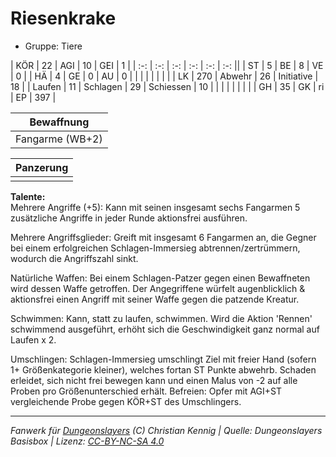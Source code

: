 # Riesenkrake  
- Gruppe: Tiere  

| KÖR    | 22  | AGI      | 10 | GEI        | 1   |
| :-: | :-: | :-: | :-: | :-: | :-: ||
| ST     | 5   | BE       | 8  | VE         | 0   |
| HÄ     | 4   | GE       | 0  | AU         | 0   |
|        |     |          |    |            |     |
| LK     | 270 | Abwehr   | 26 | Initiative | 18  |
| Laufen | 11  | Schlagen | 29 | Schiessen  | 10  |
|        |     |          |    |            |     |
| GH     | 35  | GK       | ri | EP         | 397 |


| Bewaffnung |
| --- |
| Fangarme (WB+2) |


| Panzerung |
| --- |
|  |


**Talente:**  
Mehrere Angriffe (+5): Kann mit seinen insgesamt sechs Fangarmen 5 zusätzliche Angriffe in jeder Runde aktionsfrei ausführen.

Mehrere Angriffsglieder: Greift mit insgesamt 6 Fangarmen an, die Gegner bei einem erfolgreichen Schlagen-Immersieg abtrennen/zertrümmern, wodurch die Angriffszahl sinkt.

Natürliche Waffen: Bei einem Schlagen-Patzer gegen einen Bewaffneten wird dessen Waffe getroffen. Der Angegriffene würfelt augenblicklich & aktionsfrei einen Angriff mit seiner Waffe gegen die patzende Kreatur.

Schwimmen: Kann, statt zu laufen, schwimmen. Wird die Aktion 'Rennen' schwimmend ausgeführt, erhöht sich die Geschwindigkeit ganz normal auf Laufen x 2.

Umschlingen: Schlagen-Immersieg umschlingt Ziel mit freier Hand (sofern 1+ Größenkategorie kleiner), welches fortan ST Punkte abwehrb. Schaden erleidet, sich nicht frei bewegen kann und einen Malus von -2 auf alle Proben pro Größenunterschied erhält. Befreien: Opfer mit AGI+ST vergleichende Probe gegen KÖR+ST des Umschlingers.





___
*Fanwerk für [Dungeonslayers](https://www.dungeonslayers.net/) (C) Christian Kennig | Quelle: Dungeonslayers Basisbox | Lizenz: [CC-BY-NC-SA 4.0](https://creativecommons.org/licenses/by-nc-sa/4.0/deed.de)*